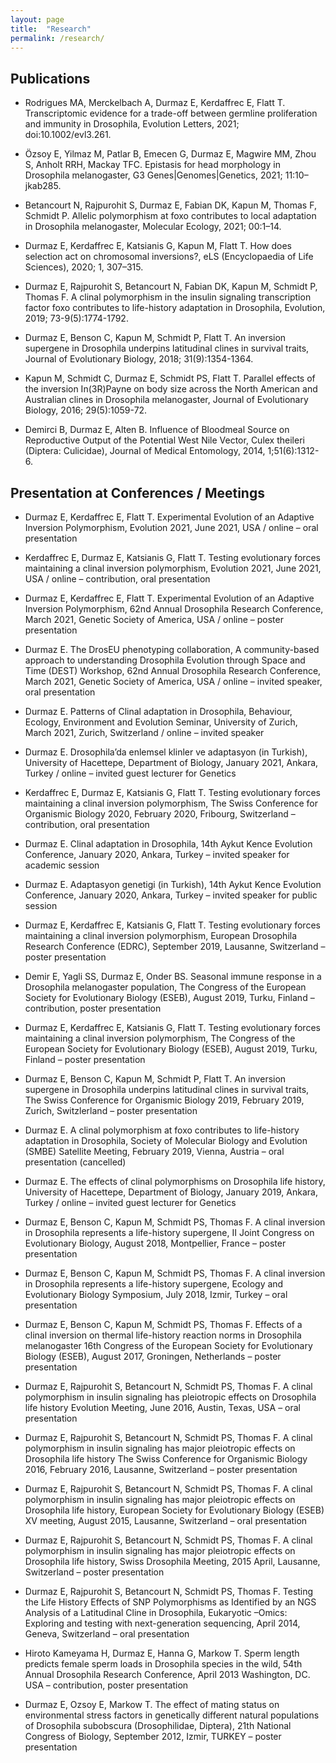 ```yaml
---
layout: page
title:  "Research"
permalink: /research/
---
```


## Publications

- Rodrigues MA, Merckelbach A, Durmaz E, Kerdaffrec E, Flatt T. Transcriptomic evidence for a trade-off between germline proliferation and immunity in Drosophila, Evolution Letters, 2021; doi:10.1002/evl3.261.

- Özsoy E, Yilmaz M, Patlar B, Emecen G, Durmaz E, Magwire MM, Zhou S, Anholt RRH, Mackay TFC. Epistasis for head morphology in Drosophila melanogaster, G3 Genes|Genomes|Genetics, 2021; 11:10–jkab285.

- Betancourt N, Rajpurohit S, Durmaz E, Fabian DK, Kapun M, Thomas F, Schmidt P. Allelic polymorphism at foxo contributes to local adaptation in Drosophila melanogaster, Molecular Ecology, 2021; 00:1–14.

- Durmaz E, Kerdaffrec E, Katsianis G, Kapun M, Flatt T. How does selection act on chromosomal inversions?, eLS (Encyclopaedia of Life Sciences), 2020; 1, 307–315.

- Durmaz E, Rajpurohit S, Betancourt N, Fabian DK, Kapun M, Schmidt P, Thomas F. A clinal polymorphism in the insulin signaling transcription factor foxo contributes to life-history adaptation in Drosophila, Evolution, 2019; 73-9(5):1774-1792. 

- Durmaz E, Benson C, Kapun M, Schmidt P, Flatt T. An inversion supergene in Drosophila underpins latitudinal clines in survival traits, Journal of Evolutionary Biology, 2018; 31(9):1354-1364.

- Kapun M, Schmidt C, Durmaz E, Schmidt PS, Flatt T. Parallel effects of the inversion In(3R)Payne on body size across the North American and Australian clines in Drosophila melanogaster, Journal of Evolutionary Biology, 2016; 29(5):1059-72. 

- Demirci B, Durmaz E, Alten B. Influence of Bloodmeal Source on Reproductive Output of the Potential West Nile Vector, Culex theileri (Diptera: Culicidae), Journal of Medical Entomology, 2014, 1;51(6):1312-6.

## Presentation at Conferences / Meetings 

- Durmaz E, Kerdaffrec E, Flatt T. Experimental Evolution of an Adaptive Inversion Polymorphism, Evolution 2021, June 2021, USA / online – oral presentation

- Kerdaffrec E, Durmaz E, Katsianis G, Flatt T. Testing evolutionary forces maintaining a clinal inversion polymorphism, Evolution 2021, June 2021, USA / online – contribution, oral presentation

- Durmaz E, Kerdaffrec E, Flatt T. Experimental Evolution of an Adaptive Inversion Polymorphism, 62nd Annual Drosophila Research Conference, March 2021, Genetic Society of America, USA / online – poster presentation

- Durmaz E. The DrosEU phenotyping collaboration, A community-based approach to understanding Drosophila Evolution through Space and Time (DEST) Workshop, 62nd Annual Drosophila Research Conference, March 2021, Genetic Society of America, USA / online – invited speaker, oral presentation

- Durmaz E. Patterns of Clinal adaptation in Drosophila, Behaviour, Ecology, Environment and Evolution Seminar, University of Zurich, March 2021, Zurich, Switzerland / online – invited speaker

- Durmaz E. Drosophila’da enlemsel klinler ve adaptasyon (in Turkish), University of Hacettepe, Department of Biology, January 2021, Ankara, Turkey / online – invited guest lecturer for Genetics

- Kerdaffrec E, Durmaz E, Katsianis G, Flatt T. Testing evolutionary forces maintaining a clinal inversion polymorphism, The Swiss Conference for Organismic Biology 2020, February 2020, Fribourg, Switzerland – contribution, oral presentation

- Durmaz E. Clinal adaptation in Drosophila, 14th Aykut Kence Evolution Conference, January 2020, Ankara, Turkey – invited speaker for academic session

- Durmaz E. Adaptasyon genetigi (in Turkish), 14th Aykut Kence Evolution Conference, January 2020, Ankara, Turkey – invited speaker for public session

- Durmaz E, Kerdaffrec E, Katsianis G, Flatt T. Testing evolutionary forces maintaining a clinal inversion polymorphism, European Drosophila Research Conference (EDRC), September 2019, Lausanne, Switzerland – poster presentation

- Demir E, Yagli SS, Durmaz E, Onder BS. Seasonal immune response in a Drosophila melanogaster population, The Congress of the European Society for Evolutionary Biology (ESEB), August 2019, Turku, Finland – contribution, poster presentation

- Durmaz E, Kerdaffrec E, Katsianis G, Flatt T. Testing evolutionary forces maintaining a clinal inversion polymorphism, The Congress of the European Society for Evolutionary Biology (ESEB), August 2019, Turku, Finland – poster presentation

- Durmaz E, Benson C, Kapun M, Schmidt P, Flatt T. An inversion supergene in Drosophila underpins latitudinal clines in survival traits, The Swiss Conference for Organismic Biology 2019, February 2019, Zurich, Switzlerland – poster presentation

- Durmaz E. A clinal polymorphism at foxo contributes to life-history adaptation in Drosophila, Society of Molecular Biology and Evolution (SMBE) Satellite Meeting, February 2019, Vienna, Austria – oral presentation (cancelled)

- Durmaz E. The effects of clinal polymorphisms on Drosophila life history, University of Hacettepe, Department of Biology, January 2019, Ankara, Turkey / online – invited guest lecturer for Genetics

- Durmaz E, Benson C, Kapun M, Schmidt PS, Thomas F. A clinal inversion in Drosophila represents a life-history supergene, II Joint Congress on Evolutionary Biology, August 2018, Montpellier, France – poster presentation

- Durmaz E, Benson C, Kapun M, Schmidt PS, Thomas F. A clinal inversion in Drosophila represents a life-history supergene, Ecology and Evolutionary Biology Symposium, July 2018, Izmir, Turkey – oral presentation

- Durmaz E, Benson C, Kapun M, Schmidt PS, Thomas F. Effects of a clinal inversion on thermal life-history reaction norms in Drosophila melanogaster 16th Congress of the European Society for Evolutionary Biology (ESEB), August 2017, Groningen, Netherlands – poster presentation

- Durmaz E, Rajpurohit S, Betancourt N, Schmidt PS, Thomas F. A clinal polymorphism in insulin signaling has pleiotropic effects on Drosophila life history Evolution Meeting, June 2016, Austin, Texas, USA – oral presentation

- Durmaz E, Rajpurohit S, Betancourt N, Schmidt PS, Thomas F. A clinal polymorphism in insulin signaling has major pleiotropic effects on Drosophila life history The Swiss Conference for Organismic Biology 2016, February 2016, Lausanne, Switzerland – poster presentation 

- Durmaz E, Rajpurohit S, Betancourt N, Schmidt PS, Thomas F. A clinal polymorphism in insulin signaling has major pleiotropic effects on Drosophila life history, European Society for Evolutionary Biology (ESEB) XV meeting, August 2015, Lausanne, Switzerland – oral presentation 

- Durmaz E, Rajpurohit S, Betancourt N, Schmidt PS, Thomas F. A clinal polymorphism in insulin signaling has major pleiotropic effects on Drosophila life history, Swiss Drosophila Meeting, 2015 April, Lausanne, Switzerland – poster presentation 

- Durmaz E, Rajpurohit S, Betancourt N, Schmidt PS, Thomas F. Testing the Life History Effects of SNP Polymorphisms as Identified by an NGS Analysis of a Latitudinal Cline in Drosophila, Eukaryotic –Omics: Exploring and testing with next-generation sequencing, April 2014, Geneva, Switzerland – oral presentation

- Hiroto Kameyama H, Durmaz E, Hanna G, Markow T. Sperm length predicts female sperm loads in Drosophila species in the wild, 54th Annual Drosophila Research Conference, April 2013 Washington, DC. USA – contribution, poster presentation

- Durmaz E, Ozsoy E, Markow T. The effect of mating status on environmental stress factors in genetically different natural populations of Drosophila subobscura (Drosophilidae, Diptera), 21th National Congress of Biology, September 2012, Izmir, TURKEY – poster presentation
